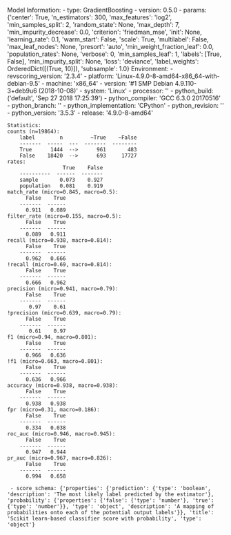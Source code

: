 Model Information:
	 - type: GradientBoosting
	 - version: 0.5.0
	 - params: {'center': True, 'n_estimators': 300, 'max_features': 'log2', 'min_samples_split': 2, 'random_state': None, 'max_depth': 7, 'min_impurity_decrease': 0.0, 'criterion': 'friedman_mse', 'init': None, 'learning_rate': 0.1, 'warm_start': False, 'scale': True, 'multilabel': False, 'max_leaf_nodes': None, 'presort': 'auto', 'min_weight_fraction_leaf': 0.0, 'population_rates': None, 'verbose': 0, 'min_samples_leaf': 1, 'labels': [True, False], 'min_impurity_split': None, 'loss': 'deviance', 'label_weights': OrderedDict([(True, 10)]), 'subsample': 1.0}
	Environment:
	 - revscoring_version: '2.3.4'
	 - platform: 'Linux-4.9.0-8-amd64-x86_64-with-debian-9.5'
	 - machine: 'x86_64'
	 - version: '#1 SMP Debian 4.9.110-3+deb9u6 (2018-10-08)'
	 - system: 'Linux'
	 - processor: ''
	 - python_build: ('default', 'Sep 27 2018 17:25:39')
	 - python_compiler: 'GCC 6.3.0 20170516'
	 - python_branch: ''
	 - python_implementation: 'CPython'
	 - python_revision: ''
	 - python_version: '3.5.3'
	 - release: '4.9.0-8-amd64'
	
	Statistics:
	counts (n=19864):
		label        n         ~True    ~False
		-------  -----  ---  -------  --------
		True      1444  -->      961       483
		False    18420  -->      693     17727
	rates:
		              True    False
		----------  ------  -------
		sample       0.073    0.927
		population   0.081    0.919
	match_rate (micro=0.845, macro=0.5):
		  False    True
		-------  ------
		  0.911   0.089
	filter_rate (micro=0.155, macro=0.5):
		  False    True
		-------  ------
		  0.089   0.911
	recall (micro=0.938, macro=0.814):
		  False    True
		-------  ------
		  0.962   0.666
	!recall (micro=0.69, macro=0.814):
		  False    True
		-------  ------
		  0.666   0.962
	precision (micro=0.941, macro=0.79):
		  False    True
		-------  ------
		   0.97    0.61
	!precision (micro=0.639, macro=0.79):
		  False    True
		-------  ------
		   0.61    0.97
	f1 (micro=0.94, macro=0.801):
		  False    True
		-------  ------
		  0.966   0.636
	!f1 (micro=0.663, macro=0.801):
		  False    True
		-------  ------
		  0.636   0.966
	accuracy (micro=0.938, macro=0.938):
		  False    True
		-------  ------
		  0.938   0.938
	fpr (micro=0.31, macro=0.186):
		  False    True
		-------  ------
		  0.334   0.038
	roc_auc (micro=0.946, macro=0.945):
		  False    True
		-------  ------
		  0.947   0.944
	pr_auc (micro=0.967, macro=0.826):
		  False    True
		-------  ------
		  0.994   0.658
	
	 - score_schema: {'properties': {'prediction': {'type': 'boolean', 'description': 'The most likely label predicted by the estimator'}, 'probability': {'properties': {'false': {'type': 'number'}, 'true': {'type': 'number'}}, 'type': 'object', 'description': 'A mapping of probabilities onto each of the potential output labels'}}, 'title': 'Scikit learn-based classifier score with probability', 'type': 'object'}

